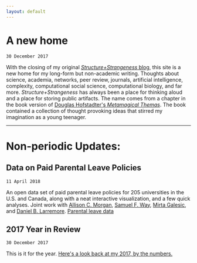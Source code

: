 ```yaml
---
layout: default
---
```


# A new home
```30 December 2017```

With the closing of my original [*Structure+Strangeness* blog](http://www.cs.unm.edu/~aaron/blog/), this site is a new home for my long-form but non-academic writing. Thoughts about science, academia, networks, peer review, journals, artificial intelligence, complexity, computational social science, computational biology, and far more. *Structure+Strangeness* has always been a place for thinking aloud and a place for storing public artifacts. The name comes from a chapter in the book version of [Douglas Hofstadter's *Metamagical Themas*](https://en.wikipedia.org/wiki/Metamagical_Themas). The book contained a collection of thought provoking ideas that stirred my imagination as a young teenager.

-----

# Non-periodic Updates:

## Data on Paid Parental Leave Policies
```11 April 2018```

An open data set of paid parental leave policies for 205 universities in the U.S. and Canada, along with a neat interactive visualization, and a few quick analyses. Joint work with [Allison C. Morgan](https://allisonmorgan.github.io), [Samuel F. Way](http://samfway.com), [Mirta Galesic](https://sites.google.com/site/mirtagalesic/), and [Daniel B. Larremore](http://danlarremore.com). [Parental leave data](https://aaronclauset.github.io/parental-leave/)

## 2017 Year in Review
```30 December 2017```

This is it for the year. [Here's a look back at my 2017, by the numbers.](2017_YiR)
